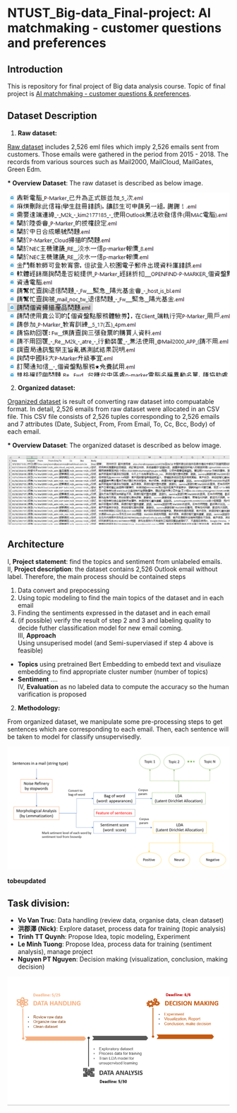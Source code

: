 # NTUST_Big-data_Final-project: AI matchmaking - customer questions and preferences

## Introduction

This is repository for final project of Big data analysis course. Topic of final project is [AI matchmaking - customer questions & preferences](materials/第3組_AI_人工智慧_報告_v2_20220512_V2.pdf).
## Dataset Description
1. <strong>Raw dataset:</strong>

  [Raw dataset](dataset/project_textmining_rawdata_20220518) includes 2,526 eml files which imply 2,526 emails sent from customers. Those emails were gathered in the period from 2015 - 2018. The records from various sources such as Mail2000, MailCloud, MailGates, Green Edm.

  <strong>* Overview Dataset</strong>: The raw dataset is described as below image.
  
  <img src="dataset/raw_dataset_img.png" alt="1" width = auto height = auto>

2. <strong>Organized dataset:</strong>

  [Organized dataset](dataset/organized_dataset/) is result of converting raw dataset into compuatable format. In detail, 2,526 emails from raw dataset were allocated in an CSV file. This CSV file consists of 2,526 tuples corresponding to 2,526 emails and 7 attributes (﻿Date, Subject, From, From Email, To, Cc, Bcc, Body) of each email.

  <strong>* Overview Dataset</strong>: The organized dataset is described as below image.
  
  <img src="dataset/organized_dataset_img.png" alt="1" width = auto height = auto>

## Architecture  

I, **Project statement**: find the topics and sentiment from unlabeled emails.  
II, **Project description**: the dataset contains 2,526 Outlook email without label. Therefore, the main process should be contained steps  
1. Data convert and prepocessing  
2. Using topic modeling to find the main topics of the dataset and in each email  
3. Finding the sentiments expressed in the dataset and in each email  
4. (if possible) verify the result of step 2 and 3 and labeling quality to decide futher classification model for new email coming.  
III, **Approach**  
Using unsuperised model (and Semi-superviased if step 4 above is feasible)  
- **Topics** using pretrained Bert Embedding to embedd text and visuliaze embedding to find appropriate cluster number (number of topics)  
- **Sentiment** ....  
IV, **Evaluation** as no labeled data to compute the accuracy so the human varification is proposed  

2. <strong>Methodology:</strong> 
  
  From organized dataset, we manipulate some pre-processing steps to get sentences which are corresponding to each email. Then, each sentence will be taken to model for classify unsupervisedly. 
  
  <img src="materials/architecture.png" alt="1" width = auto height = auto>  
  
  **tobeupdated**
  
## Task division:
  
  * **Vo Van Truc**: Data handling (review data, organise data, clean dataset)
  * **洪郡澤 (Nick)**: Explore dataset, process data for training (topic analysis)
  * **Trinh TT Quynh**: Propose Idea, topic modeling, Experiment
  * **Le Minh Tuong**: Propose Idea, process data for training (sentiment analysis), manage project
  * **Nguyen PT Nguyen**: Decision making (visualization, conclusion, making decision)
  
  <img src="materials/workload.png" alt="1" width = auto height = auto>


